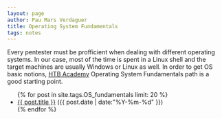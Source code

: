 ```yaml
---
layout: page
author: Pau Mars Verdaguer
title: Operating System Fundamentals
tags: notes
---
```


Every pentester must be profficient when dealing with different operating systems. In our case, most of the time is spent in a Linux shell and the target machines are usually Windows or Linux as well. In order to get OS basic notions, <a href="https://academy.hackthebox.com" target="_blank">HTB Academy</a> Operating System Fundamentals path is a good starting point.

<ul class="posts">
{% for post in site.tags.OS_fundamentals limit: 20 %}
  <div class="post_info">
    <li>
         <a href="{{ post.url }}">{{ post.title }}</a>
         <span>({{ post.date | date:"%Y-%m-%d" }})</span>
    </li>
    </div>
  {% endfor %}
</ul>
